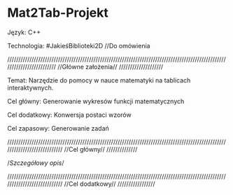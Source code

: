 # Mat2Tab-Projekt

Język: C++

Technologia: #JakieśBiblioteki2D //Do omówienia

/////////////////////////////////////////////////////////////////////////////////////////////////////////////////////////
//Główne założenia//
////////////////////

Temat: Narzędzie do pomocy w nauce matematyki na tablicach interaktywnych.

Cel główny: Generowanie wykresów funkcji matematycznych

Cel dodatkowy: Konwersja postaci wzorów

Cel zapasowy: Generowanie zadań

////////////////////////////////////////////////////////////////////////////////////////////////////////////////////////////
//Cel główny//
//////////////

/*Szczegółowy opis*/

////////////////////////////////////////////////////////////////////////////////////////////////////////////////////////////
//Cel dodatkowy//
/////////////////

